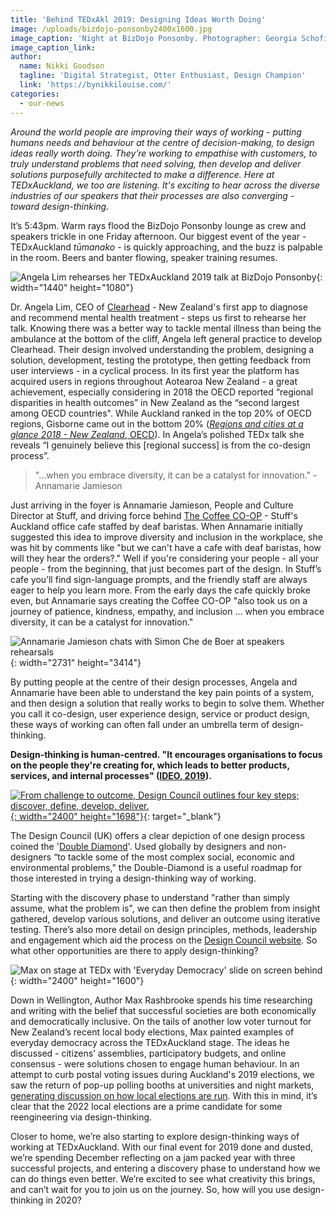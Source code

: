```yaml
---
title: 'Behind TEDxAkl 2019: Designing Ideas Worth Doing'
image: /uploads/bizdojo-ponsonby2400x1600.jpg
image_caption: 'Night at BizDojo Ponsonby. Photographer: Georgia Schofield.'
image_caption_link:
author:
  name: Nikki Goodson
  tagline: 'Digital Strategist, Otter Enthusiast, Design Champion'
  link: 'https://bynikkilouise.com/'
categories:
  - our-news
---
```


*Around the world people are improving their ways of working - putting humans needs and behaviour at the centre of decision-making, to design ideas really worth doing. They’re working to empathise with customers, to truly understand problems that need solving, then develop and deliver solutions purposefully architected to make a difference. Here at TEDxAuckland, we too are listening. It's exciting to hear across the diverse industries of our speakers that their processes are also converging - toward design-thinking.*

It’s 5:43pm. Warm rays flood the BizDojo Ponsonby lounge as crew and speakers trickle in one Friday afternoon. Our biggest event of the year - TEDxAuckland *tūmanako* - is quickly approaching, and the buzz is palpable in the room. Beers and banter flowing, speaker training resumes.

![Angela Lim rehearses her TEDxAuckland 2019 talk at BizDojo Ponsonby](/uploads/clearhead-design-process1440x1080.jpg){: width="1440" height="1080"}

Dr. Angela Lim, CEO of [Clearhead](https://www.clearhead.org.nz/) - New Zealand's first app to diagnose and recommend mental health treatment - steps us first to rehearse her talk. Knowing there was a better way to tackle mental illness than being the ambulance at the bottom of the cliff, Angela left general practice to develop Clearhead. Their design involved understanding the problem, designing a solution, development, testing the prototype, then getting feedback from user interviews - in a cyclical process. In its first year the platform has acquired users in regions throughout Aotearoa New Zealand - a great achievement, especially considering in 2018 the OECD reported “regional disparities in health outcomes” in New Zealand as the “second largest among OECD countries". While Auckland ranked in the top 20% of OECD regions, Gisborne came out in the bottom 20% ([*Regions and cities at a glance 2018 - New Zealand*, OECD](http://www.oecd.org/regional)). In Angela’s polished TEDx talk she reveals “I genuinely believe this \[regional success\] is from the co-design process”.&nbsp;

> "…when you embrace diversity, it can be a catalyst for innovation." - Annamarie Jamieson

Just arriving in the foyer is Annamarie Jamieson, People and Culture Director at Stuff, and driving force behind [The Coffee CO-OP](https://www.stuff.co.nz/business/92487877/supporting-deaf-people-at-work-beyond-sign-language-week) - Stuff's Auckland office cafe staffed by deaf baristas. When Annamarie initially suggested this idea to improve diversity and inclusion in the workplace, she was hit by comments like "but we can't have a cafe with deaf baristas, how will they hear the orders?." Well if you're considering your people - all your people - from the beginning, that just becomes part of the design. In Stuff’s cafe you’ll find sign-language prompts, and the friendly staff are always eager to help you learn more. From the early days the cafe quickly broke even, but Annamarie says creating the Coffee CO-OP "also took us on a journey of patience, kindness, empathy, and inclusion … when you embrace diversity, it can be a catalyst for innovation."&nbsp;

![Annamarie Jamieson chats with Simon Che de Boer at speakers rehearsals](/uploads/annamarie-simon1000x800.jpg){: width="2731" height="3414"}

By putting people at the centre of their design processes, Angela and Annamarie have been able to understand the key pain points of a system, and then design a solution that really works to begin to solve them. Whether you call it co-design, user experience design, service or product design, these ways of working can often fall under an umbrella term of design-thinking.&nbsp;

**Design-thinking is human-centred. "It encourages organisations to focus on the people they're creating for, which leads to better products, services, and internal processes" (**[**IDEO, 2019**](https://www.ideou.com/blogs/inspiration/what-is-design-thinking)**).&nbsp;**

[![From challenge to outcome, Design Council outlines four key steps; discover, define, develop, deliver.](/uploads/double-diamond-model-design-council-2019.jpg "Double Diamond Model 2019"){: width="2400" height="1698"}](https://www.designcouncil.org.uk/news-opinion/what-framework-innovation-design-councils-evolved-double-diamond){: target="_blank"}

The Design Council (UK) offers a clear depiction of one design process coined the '[Double Diamond](https://www.designcouncil.org.uk/news-opinion/what-framework-innovation-design-councils-evolved-double-diamond)'. Used globally by designers and non-designers “to tackle some of the most complex social, economic and environmental problems," the Double-Diamond is a useful roadmap for those interested in trying a design-thinking way of working.

Starting with the discovery phase to understand "rather than simply assume, what the problem is", we can then define the problem from insight gathered, develop various solutions, and deliver an outcome using iterative testing. There’s also more detail on design principles, methods, leadership and engagement which aid the process on the [Design Council website](https://www.designcouncil.org.uk/news-opinion/what-framework-innovation-design-councils-evolved-double-diamond). So what other opportunities are there to apply design-thinking?

![Max on stage at TEDx with 'Everyday Democracy' slide on screen behind](/uploads/max2400x1600.jpg){: width="2400" height="1600"}

Down in Wellington, Author Max Rashbrooke spends his time researching and writing with the belief that successful societies are both economically and democratically inclusive. On the tails of another low voter turnout for New Zealand’s recent local body elections, Max painted examples of everyday democracy across the TEDxAuckland stage. The ideas he discussed - citizens’ assemblies, participatory budgets, and online consensus - were solutions chosen to engage human behaviour. In an attempt to curb postal voting issues during Auckland's 2019 elections, we saw the return of pop-up polling booths at universities and night markets, [generating discussion on how local elections are run](https://www.rnz.co.nz/news/national/400745/auckland-council-makes-last-ditch-appeal-to-voters). With this in mind, it’s clear that the 2022 local elections are a prime candidate for some reengineering via design-thinking.

Closer to home, we’re also starting to explore design-thinking ways of working at TEDxAuckland. With our final event for 2019 done and dusted, we’re spending December reflecting on a jam packed year with three successful projects, and entering a discovery phase to understand how we can do things even better. We’re excited to see what creativity this brings, and can’t wait for you to join us on the journey. So, how will you use design-thinking in 2020?